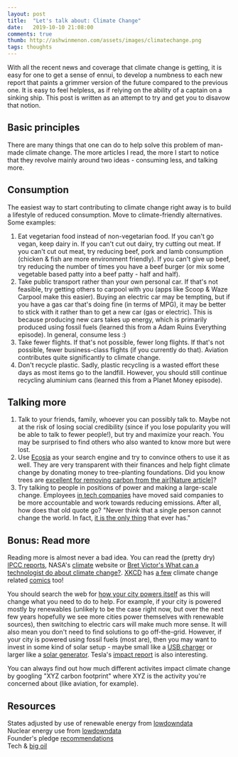 ```yaml
---
layout: post
title:  "Let's talk about: Climate Change"
date:   2019-10-10 21:08:00
comments: true
thumb: http://ashwinmenon.com/assets/images/climatechange.png
tags: thoughts
---
```


With all the recent news and coverage that climate change is getting, it is easy for one to get a sense of ennui, to develop a numbness to each new report that paints a grimmer version of the future compared to the previous one. It is easy to feel helpless, as if relying on the ability of a captain on a sinking ship. This post is written as an attempt to try and get you to disavow that notion.

## Basic principles
There are many things that one can do to help solve this problem of man-made climate change. The more articles I read, the more I start to notice that they revolve mainly around two ideas - consuming less, and talking more.

## Consumption
The easiest way to start contributing to climate change right away is to build a lifestyle of reduced consumption. Move to climate-friendly alternatives. Some examples:
1. Eat vegetarian food instead of non-vegetarian food. If you can't go vegan, keep dairy in. If you can't cut out dairy, try cutting out meat. If you can't cut out meat, try reducing beef, pork and lamb consumption (chicken & fish are more environment friendly). If you can't give up beef, try reducing the number of times you have a beef burger (or mix some vegetable based patty into a beef patty - half and half).
2. Take public transport rather than your own personal car. If that's not feasible, try getting others to carpool with you (apps like Scoop & Waze Carpool make this easier). Buying an electric car may be tempting, but if you have a gas car that's doing fine (in terms of MPG), it may be better to stick with it rather than to get a new car (gas or electric). This is because producing new cars takes up energy, which is primarily produced using fossil fuels (learned this from a Adam Ruins Everything episode). In general, consume less :)
3. Take fewer flights. If that's not possible, fewer long flights. If that's not possible, fewer business-class flights (if you currently do that). Aviation contributes quite significantly to climate change.
4. Don't recycle plastic. Sadly, plastic recycling is a wasted effort these days as most items go to the landfill. However, you should still continue recycling aluminium cans (learned this from a Planet Money episode).

## Talking more
1. Talk to your friends, family, whoever you can possibly talk to. Maybe not at the risk of losing social credibility (since if you lose popularity you will be able to talk to fewer people!), but try and maximize your reach. You may be surprised to find others who also wanted to know more but were lost.
2. Use [Ecosia](www.ecosia.org) as your search engine and try to convince others to use it as well. They are very transparent with their finances and help fight climate change by donating money to tree-planting foundations. Did you know trees are [excellent for removing carbon from the air](https://blog.ecosia.org/how-trees-reduce-air-pollution-world-environment-day/)[[Nature article](https://www.nature.com/articles/srep29987)]?
3. Try talking to people in positions of power and making a large-scale change. Employees [in tech companies](https://twitter.com/AMZNforClimate) have moved said companies to be more accountable and work towards reducing emissions. After all, how does that old quote go? "Never think that a single person cannot change the world. In fact, [it is the only thing](https://twitter.com/nattyover/status/1175150366033420293) that ever has."

## Bonus: Read more
Reading more is almost never a bad idea. You can read the (pretty dry) [IPCC reports](https://www.ipcc.ch/reports/), NASA's [climate](climate.nasa.gov) website or [Bret Victor's What can a technologist do about climate change?](http://worrydream.com/ClimateChange/). [XKCD](https://xkcd.com/1732/) has [a few](https://xkcd.com/1321/) climate change related [comics](https://xkcd.com/1379/) too!

You should search the web for [how your city powers itself](https://lmgtfy.com/?q=how+does+seattle+get+its+power) as this will change what you need to do to help. For example, if your city is powered mostly by renewables (unlikely to be the case right now, but over the next few years hopefully we see more cities power themselves with renewable sources), then switching to electric cars will make much more sense. It will also mean you don't need to find solutions to go off-the-grid. However, if your city is powered using fossil fuels (most are), then you may want to invest in some kind of solar setup - maybe small like a [USB charger](https://smile.amazon.com/s?k=solar+powered+charger&ref=nb_sb_noss) or larger like a [solar generator](https://smile.amazon.com/s?k=solar+generator+jackery&ref=nb_sb_noss_2). Tesla's [impact report](https://www.tesla.com/ns_videos/tesla-impact-report-2019.pdf) is also interesting.

You can always find out how much different activites impact climate change by googling "XYZ carbon footprint" where XYZ is the activity you're concerned about (like aviation, for example).

## Resources
States adjusted by use of renewable energy from [lowdowndata](https://www.instagram.com/p/B3mxaDFgmAI/)  
Nuclear energy use from [lowdowndata](https://www.instagram.com/p/B4zzOr2g4_r/)  
Founder's pledge [recommendations](https://founderspledge.com/research/fp-climate-change)  
Tech & [big oil](https://logicmag.io/nature/oil-is-the-new-data/)

